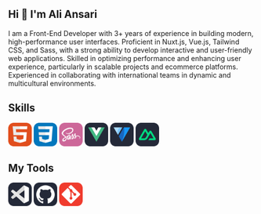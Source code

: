 ## Hi 👋 I'm Ali Ansari

I am a Front-End Developer with 3+ years of experience in building modern, high-performance user interfaces.
Proficient in Nuxt.js, Vue.js, Tailwind CSS, and Sass, with a strong ability to develop interactive and user-friendly web
applications. Skilled in optimizing performance and enhancing user experience, particularly in scalable projects and ecommerce platforms. Experienced in collaborating with international teams in dynamic and multicultural
environments.

## Skills
<div>
  <img height="48px" src="https://github.com/tandpfun/skill-icons/blob/main/icons/HTML.svg" />
<img height="48px" src="https://github.com/tandpfun/skill-icons/blob/main/icons/CSS.svg" />
<img height="48px" src="https://github.com/tandpfun/skill-icons/blob/main/icons/Sass.svg" />
  <img height="48px" src="https://github.com/tandpfun/skill-icons/blob/main/icons/VueJS-Dark.svg" />
  <img height="48px" src="https://github.com/tandpfun/skill-icons/blob/main/icons/Vuetify-Dark.svg" />
  <img height="48px" src="https://github.com/tandpfun/skill-icons/blob/main/icons/NuxtJS-Dark.svg" />
</div>

## My Tools
<div>
  <img height="48px" src="https://github.com/tandpfun/skill-icons/blob/main/icons/VSCode-Dark.svg" />
<img height="48px" src="https://github.com/tandpfun/skill-icons/blob/main/icons/Github-Dark.svg" />
<img height="48px" src="https://github.com/tandpfun/skill-icons/blob/main/icons/Git.svg" />
</div>
<!--
**ali2020lara/ali2020lara** is a ✨ _special_ ✨ repository because its `README.md` (this file) appears on your GitHub profile.

Here are some ideas to get you started:

- 🔭 I’m currently working on ...
- 🌱 I’m currently learning ...
- 👯 I’m looking to collaborate on ...
- 🤔 I’m looking for help with ...
- 💬 Ask me about ...
- 📫 How to reach me: ...
- 😄 Pronouns: ...
- ⚡ Fun fact: ...
-->
